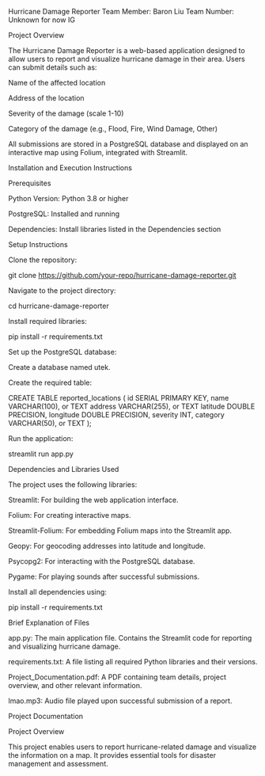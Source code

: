 Hurricane Damage Reporter 
Team Member: Baron Liu
Team Number: Unknown for now IG

Project Overview

The Hurricane Damage Reporter is a web-based application designed to allow users to report and visualize hurricane damage in their area. Users can submit details such as:

Name of the affected location

Address of the location

Severity of the damage (scale 1-10)

Category of the damage (e.g., Flood, Fire, Wind Damage, Other)

All submissions are stored in a PostgreSQL database and displayed on an interactive map using Folium, integrated with Streamlit.


Installation and Execution Instructions

Prerequisites

Python Version: Python 3.8 or higher

PostgreSQL: Installed and running

Dependencies: Install libraries listed in the Dependencies section

Setup Instructions

Clone the repository:

git clone https://github.com/your-repo/hurricane-damage-reporter.git

Navigate to the project directory:

cd hurricane-damage-reporter

Install required libraries:

pip install -r requirements.txt

Set up the PostgreSQL database:

Create a database named utek.

Create the required table:

CREATE TABLE reported_locations (
    id SERIAL PRIMARY KEY,
    name VARCHAR(100), or TEXT
    address VARCHAR(255), or TEXT
    latitude DOUBLE PRECISION,
    longitude DOUBLE PRECISION,
    severity INT,
    category VARCHAR(50), or TEXT
);

Run the application:

streamlit run app.py

Dependencies and Libraries Used

The project uses the following libraries:

Streamlit: For building the web application interface.

Folium: For creating interactive maps.

Streamlit-Folium: For embedding Folium maps into the Streamlit app.

Geopy: For geocoding addresses into latitude and longitude.

Psycopg2: For interacting with the PostgreSQL database.

Pygame: For playing sounds after successful submissions.

Install all dependencies using:

pip install -r requirements.txt

Brief Explanation of Files

app.py: The main application file. Contains the Streamlit code for reporting and visualizing hurricane damage.

requirements.txt: A file listing all required Python libraries and their versions.

Project_Documentation.pdf: A PDF containing team details, project overview, and other relevant information.

lmao.mp3: Audio file played upon successful submission of a report.

Project Documentation

Project Overview

This project enables users to report hurricane-related damage and visualize the information on a map. It provides essential tools for disaster management and assessment.
